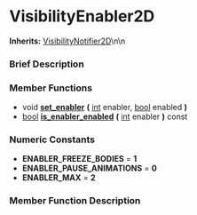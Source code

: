 #  VisibilityEnabler2D  
**Inherits:** [VisibilityNotifier2D](class_visibilitynotifier2d)\\n\\n
###  Brief Description  


###  Member Functions 
  * void  **[set_enabler](#set_enabler)**  **(** [int](class_int) enabler, [bool](class_bool) enabled  **)**
  * [bool](class_bool)  **[is_enabler_enabled](#is_enabler_enabled)**  **(** [int](class_int) enabler  **)** const

###  Numeric Constants  
  * **ENABLER_FREEZE_BODIES** = **1**
  * **ENABLER_PAUSE_ANIMATIONS** = **0**
  * **ENABLER_MAX** = **2**

###  Member Function Description  

